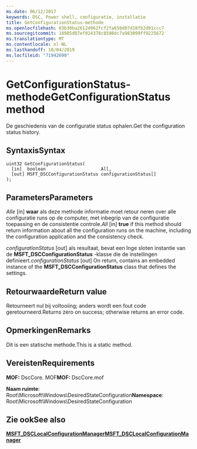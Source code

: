 ```yaml
---
ms.date: 06/12/2017
keywords: DSC, Power shell, configuratie, installatie
title: GetConfigurationStatus-methode
ms.openlocfilehash: 83b30ba2612d962fcf2fa658d07d18fb2d91ccc7
ms.sourcegitcommit: 18985d07ef024378c8590dc7a983099ff9225672
ms.translationtype: MT
ms.contentlocale: nl-NL
ms.lasthandoff: 10/04/2019
ms.locfileid: "71942690"
---
```

# <a name="getconfigurationstatus-method"></a><span data-ttu-id="74e15-103">GetConfigurationStatus-methode</span><span class="sxs-lookup"><span data-stu-id="74e15-103">GetConfigurationStatus method</span></span>

<span data-ttu-id="74e15-104">De geschiedenis van de configuratie status ophalen.</span><span class="sxs-lookup"><span data-stu-id="74e15-104">Get the configuration status history.</span></span>

## <a name="syntax"></a><span data-ttu-id="74e15-105">Syntaxis</span><span class="sxs-lookup"><span data-stu-id="74e15-105">Syntax</span></span>

```mof
uint32 GetConfigurationStatus(
  [in]  boolean                     All,
  [out] MSFT_DSCConfigurationStatus configurationStatus[]
);
```

## <a name="parameters"></a><span data-ttu-id="74e15-106">Parameters</span><span class="sxs-lookup"><span data-stu-id="74e15-106">Parameters</span></span>

<span data-ttu-id="74e15-107">*Alle* \[in\] **waar** als deze methode informatie moet retour neren over alle configuratie runs op de computer, met inbegrip van de configuratie toepassing en de consistentie controle.</span><span class="sxs-lookup"><span data-stu-id="74e15-107">*All* \[in\] **true** if this method should return information about all the configuration runs on the machine, including the configuration application and the consistency check.</span></span>

<span data-ttu-id="74e15-108">*configurationStatus* \[out\] als resultaat, bevat een Inge sloten instantie van de **MSFT_DSCConfigurationStatus** -klasse die de instellingen definieert.</span><span class="sxs-lookup"><span data-stu-id="74e15-108">*configurationStatus* \[out\] On return, contains an embedded instance of the **MSFT_DSCConfigurationStatus** class that defines the settings.</span></span>

## <a name="return-value"></a><span data-ttu-id="74e15-109">Retourwaarde</span><span class="sxs-lookup"><span data-stu-id="74e15-109">Return value</span></span>

<span data-ttu-id="74e15-110">Retourneert nul bij voltooiing; anders wordt een fout code geretourneerd.</span><span class="sxs-lookup"><span data-stu-id="74e15-110">Returns zero on success; otherwise returns an error code.</span></span>

## <a name="remarks"></a><span data-ttu-id="74e15-111">Opmerkingen</span><span class="sxs-lookup"><span data-stu-id="74e15-111">Remarks</span></span>

<span data-ttu-id="74e15-112">Dit is een statische methode.</span><span class="sxs-lookup"><span data-stu-id="74e15-112">This is a static method.</span></span>

## <a name="requirements"></a><span data-ttu-id="74e15-113">Vereisten</span><span class="sxs-lookup"><span data-stu-id="74e15-113">Requirements</span></span>

<span data-ttu-id="74e15-114">**MOF:** DscCore. MOF</span><span class="sxs-lookup"><span data-stu-id="74e15-114">**MOF:** DscCore.mof</span></span>

<span data-ttu-id="74e15-115">**Naam ruimte**: Root\Microsoft\Windows\DesiredStateConfiguration</span><span class="sxs-lookup"><span data-stu-id="74e15-115">**Namespace**: Root\Microsoft\Windows\DesiredStateConfiguration</span></span>

## <a name="see-also"></a><span data-ttu-id="74e15-116">Zie ook</span><span class="sxs-lookup"><span data-stu-id="74e15-116">See also</span></span>

[<span data-ttu-id="74e15-117">**MSFT_DSCLocalConfigurationManager**</span><span class="sxs-lookup"><span data-stu-id="74e15-117">**MSFT_DSCLocalConfigurationManager**</span></span>](msft-dsclocalconfigurationmanager.md)
